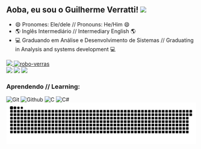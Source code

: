 ## Aoba, eu sou o Guilherme Verratti! <img src="https://github.com/souvikguria98/souvikguria98/blob/master/Hi.gif" width="25">

- 😄 Pronomes: Ele/dele //  Pronouns: He/Him 😄
- 🌎 Inglês Intermediário // Intermediary English 🌎
- 💻 Graduando em Análise e Desenvolvimento de Sistemas // Graduating in Analysis and systems development 💻

 <div>
    <a href="https://github.com/verras9">
    <img height="180em" src="https://github-readme-stats.vercel.app/api?username=verras9&show_icons=true&theme=great-gatsby&include_all_commits=true&count_private=true"/>
    <img align="0" alt="robo-verras" src="https://cdn.discordapp.com/attachments/426429541637160963/877311320406499349/ezgif.com-gif-maker_1.gif">
  </div>  
<div> 
 <a href="https://instagram.com/verras.g"target="_blank"><img src="https://img.shields.io/badge/-Instagram-%23E4405F?style=for-the-badge&logo=instagram&logoColor=white" target="_blank"></a>
 <a href="https://www.linkedin.com/in/guilherme-verratti-561122203/" target="_blank"><img src="https://img.shields.io/badge/-LinkedIn-%230077B5?style=for-the-badge&logo=linkedin&logoColor=white" target="_blank"></a>
 <a href = "mailto:guilherme.guedinn@gmail.com"><img src="https://img.shields.io/badge/-Gmail-%23333?style=for-the-badge&logo=gmail&logoColor=red" target="_blank"></a>
  </div>
 

 ### Aprendendo // Learning:
![Git](https://img.shields.io/badge/Git-F05032?style=for-the-badge&logo=git&logoColor=white)
![Github](https://img.shields.io/badge/GitHub-100000?style=for-the-badge&logo=github&logoColor=white)
![C](https://img.shields.io/badge/C-00599C?style=for-the-badge&logo=c&logoColor=white)
![C#](https://img.shields.io/badge/C%23-239120?style=for-the-badge&logo=c-sharp&logoColor=white)
![Snake animation](https://github.com/verras9/verras9/blob/output/github-contribution-grid-snake.svg)

